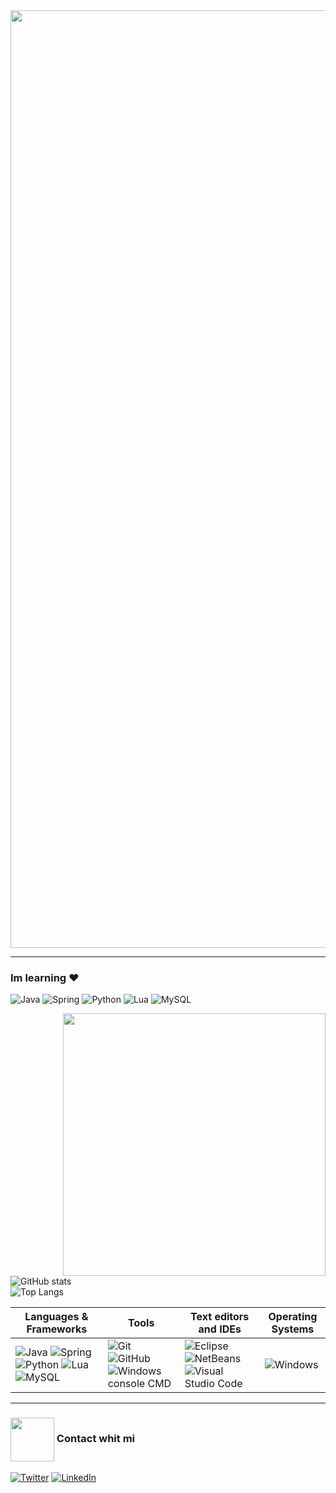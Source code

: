 <img align="center" width="1500" src="https://thumbs.gfycat.com/TartThreadbareChinchilla-size_restricted.gif" />

----------------------

### Im learning ♥  
![Java](https://img.shields.io/badge/java-%23ED8B00.svg?style=for-the-badge&logo=java&logoColor=white) ![Spring](https://img.shields.io/badge/Spring-6DB33F?logo=Spring&logoColor=black&style=for-the-badge) ![Python](https://img.shields.io/badge/python-3670A0?style=for-the-badge&logo=python&logoColor=ffdd54) ![Lua](https://img.shields.io/badge/lua-%232C2D72.svg?style=for-the-badge&logo=lua&logoColor=179287) ![MySQL](https://img.shields.io/badge/MySQL-F29111?style=for-the-badge&logo=mysql&logoColor=73398D)


<img align="right" width="420" src="https://i.gifer.com/origin/22/22657b8a577f858827c5d46dac32cf53.gif" />


![GitHub stats](https://github-readme-stats.vercel.app/api?username=CsarNarciso&&include_all_commits=true&count_private=true&show_icons=true&line_height=30&theme=tokyonight)  
![Top Langs](https://github-readme-stats.vercel.app/api/top-langs/?username=CsarNarciso&langs_count=6&theme=tokyonight)



| Languages & Frameworks | Tools | Text editors and IDEs | Operating Systems | 
|-|-|-|-|
| ![Java](https://img.shields.io/badge/java-%23ED8B00.svg?style=for-the-badge&logo=java&logoColor=white) ![Spring](https://img.shields.io/badge/Spring-6DB33F?logo=Spring&logoColor=black&style=for-the-badge) ![Python](https://img.shields.io/badge/python-3670A0?style=for-the-badge&logo=python&logoColor=ffdd54) ![Lua](https://img.shields.io/badge/lua-%232C2D72.svg?style=for-the-badge&logo=lua&logoColor=179287) ![MySQL](https://img.shields.io/badge/MySQL-F29111?style=for-the-badge&logo=mysql&logoColor=73398D) | ![Git](http://img.shields.io/badge/Git-F1502F?style=for-the-badge&logo=Git&logoColor=white) ![GitHub](http://img.shields.io/badge/Github-000000?style=for-the-badge&logo=github&logoColor=white) ![Windows console CMD](http://img.shields.io/badge/Windows%20Terminal-4D4D4D?style=for-the-badge&logo=Windows-Terminal&logoColor=green) | ![Eclipse](https://img.shields.io/badge/Eclipse%20IDE-2C2255?logo=Eclipse-IDE&logoColor=orange&style=for-the-badge)![NetBeans](https://img.shields.io/badge/NetBeans%20IDE-FB5BC5?logo=Apache-NetBeans-IDE&logoColor=black&style=for-the-badge)![Visual Studio Code](https://img.shields.io/badge/Visual%20Studio%20Code-0078d7.svg?style=for-the-badge&logo=visual-studio-code&logoColor=white) | ![Windows](https://img.shields.io/badge/Windows-0078D6?style=for-the-badge&logo=windows&logoColor=3D03A7) |

----------------------

### <img align="center" width="70" src="https://i.pinimg.com/originals/0d/c9/68/0dc968448592a7d533096b74c263cc40.gif" /> Contact whit mi 

<a href="https://mail.google.com/mail/u/0/?fs=1&tf=cm&source=mailto&to=cesarpazol1029@gmail.com" target="_blank"><img alt="Twitter" src="https://img.shields.io/badge/Gmail-D14836?style=for-the-badge&logo=gmail&logoColor=white" /></a>
<a href="https://www.linkedin.com/in/amarjit-pheiroijam-234bba166/" target="_blank"><img alt="LinkedIn" src="https://img.shields.io/badge/linkedin-%230077B5.svg?&style=for-the-badge&logo=linkedin&logoColor=white" /></a>
